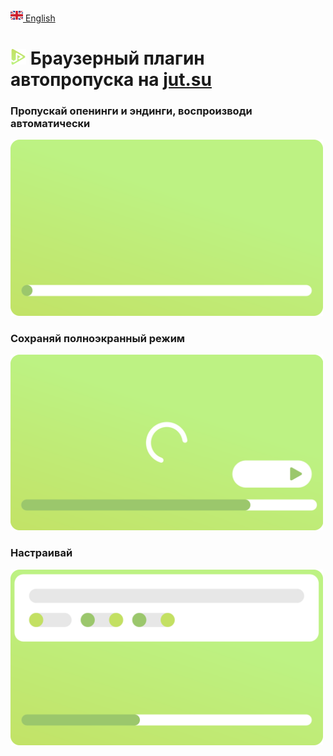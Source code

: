 [<img src="assets/flag/gb.svg" alt="GB Flag" width="20"/> English](https://github.com/kerdl/jutsuper/blob/main/README.md)


# <picture><img src="src/assets/logo/square-green-48.svg" width="25" /></picture> Браузерный плагин автопропуска на [jut.su](https://jut.su/)


### Пропускай опенинги и эндинги, воспроизводи автоматически
<picture>
  <p align="left">
    <img
      src="assets/showcase/autoskip-element.svg"
      width="500px"
      alt="Анимация пропуска опенингов и эндингов с автоматическим воспроизведением"
    />
  </p>
</picture>

### Сохраняй полноэкранный режим
<picture>
  <p align="left">
    <img
      src="assets/showcase/persistent-fullscreen-element.svg"
      width="500px"
      alt="Анимация сохранения полноэкранного режима"
    />
  </p>
</picture>

### Настраивай
<picture>
  <p align="left">
    <img
      src="assets/showcase/change-preferences-element.svg"
      width="500px"
      alt="Анимация настройки"
    />
  </p>
</picture>